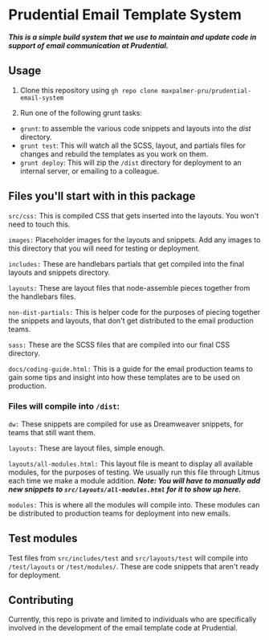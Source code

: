 # Prudential Email Template System
 
***This is a simple build system that we use to maintain and update code in support of email communication at Prudential.***

## Usage

1. Clone this repository using `gh repo clone maxpalmer-pru/prudential-email-system`

2. Run one of the following grunt tasks:
- `grunt`: to assemble the various code snippets and layouts into the *dist* directory.
- `grunt test`: This will watch all the SCSS, layout, and partials files for changes and rebuild the templates as you work on them.
- `grunt deploy`: This will zip the `/dist` directory for deployment to an internal server, or emailing to a colleague.

## Files you'll start with in this package

`src/css:` This is compiled CSS that gets inserted into the layouts. You won't need to touch this.

`images:` Placeholder images for the layouts and snippets. Add any images to this directory that you will need for testing or deployment.

`includes:` These are handlebars partials that get compiled into the final layouts and snippets directory.

`layouts:` These are layout files that node-assemble pieces together from the handlebars files.

`non-dist-partials:` This is helper code for the purposes of piecing together the snippets and layouts, that don't get distributed to the email production teams.

`sass:` These are the SCSS files that are compiled into our final CSS directory.

`docs/coding-guide.html:` This is a guide for the email production teams to gain some tips and insight into how these templates are to be used on production.


### Files will compile into `/dist`:

`dw:` These snippets are compiled for use as Dreamweaver snippets, for teams that still want them.

`layouts:` These are layout files, simple enough.

`layouts/all-modules.html:` This layout file is meant to display all available modules, for the purposes of testing. We usually run this file through Litmus each time we make a module addition. ***Note: You will have to manually add new snippets to `src/layouts/all-modules.html` for it to show up here.***

`modules:` This is where all the modules will compile into. These modules can be distributed to production teams for deployment into new emails.

## Test modules
Test files from `src/includes/test` and `src/layouts/test` will compile into `/test/layouts` or `/test/modules/`. These are code snippets that aren't ready for deployment. 

## Contributing

Currently, this repo is private and limited to individuals who are specifically involved in the development of the email template code at Prudential.